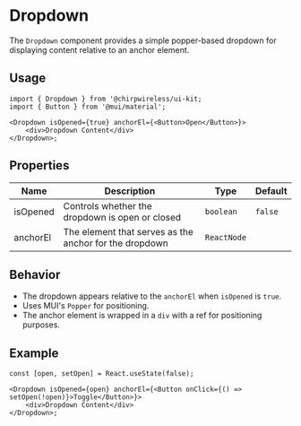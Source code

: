 # Dropdown

The `Dropdown` component provides a simple popper-based dropdown for displaying content relative to an anchor element.

## Usage

```tsx
import { Dropdown } from '@chirpwireless/ui-kit;
import { Button } from '@mui/material';

<Dropdown isOpened={true} anchorEl={<Button>Open</Button>}>
    <div>Dropdown Content</div>
</Dropdown>;
```

## Properties

| Name     | Description                                            | Type        | Default |
| -------- | ------------------------------------------------------ | ----------- | ------- |
| isOpened | Controls whether the dropdown is open or closed        | `boolean`   | `false` |
| anchorEl | The element that serves as the anchor for the dropdown | `ReactNode` |         |

## Behavior

- The dropdown appears relative to the `anchorEl` when `isOpened` is `true`.
- Uses MUI's `Popper` for positioning.
- The anchor element is wrapped in a `div` with a ref for positioning purposes.

## Example

```tsx
const [open, setOpen] = React.useState(false);

<Dropdown isOpened={open} anchorEl={<Button onClick={() => setOpen(!open)}>Toggle</Button>}>
    <div>Dropdown Content</div>
</Dropdown>;
```
